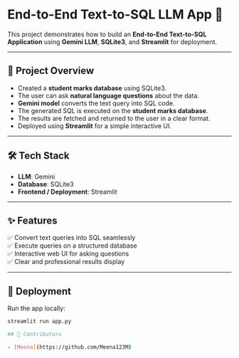 # End-to-End Text-to-SQL LLM App 🚀  

This project demonstrates how to build an **End-to-End Text-to-SQL Application** using **Gemini LLM**, **SQLite3**, and **Streamlit** for deployment.  

---

## 📌 Project Overview  
- Created a **student marks database** using SQLite3.  
- The user can ask **natural language questions** about the data.  
- **Gemini model** converts the text query into SQL code.  
- The generated SQL is executed on the **student marks database**.  
- The results are fetched and returned to the user in a clear format.  
- Deployed using **Streamlit** for a simple interactive UI.  

---

## 🛠️ Tech Stack  
- **LLM**: Gemini  
- **Database**: SQLite3  
- **Frontend / Deployment**: Streamlit  

---

## ✨ Features  
✅ Convert text queries into SQL seamlessly  
✅ Execute queries on a structured database  
✅ Interactive web UI for asking questions  
✅ Clear and professional results display  

---

## 🚀 Deployment  
Run the app locally:  

```bash
streamlit run app.py

## 🤝 Contributors  

- [Meena](https://github.com/Meena123M)

